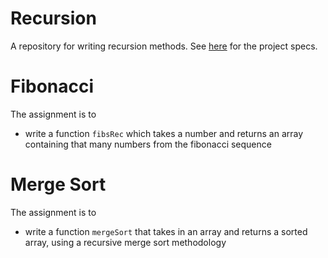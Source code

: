 # Recursion
A repository for writing recursion methods. 
See [here](https://www.theodinproject.com/lessons/javascript-recursion) for the project specs. 
# Fibonacci 
The assignment is to 
* write a function `fibsRec` which takes a number and returns an array containing that many numbers from the fibonacci sequence 

# Merge Sort 
The assignment is to
* write a function `mergeSort` that takes in an array and returns a sorted array, using a recursive merge sort methodology 